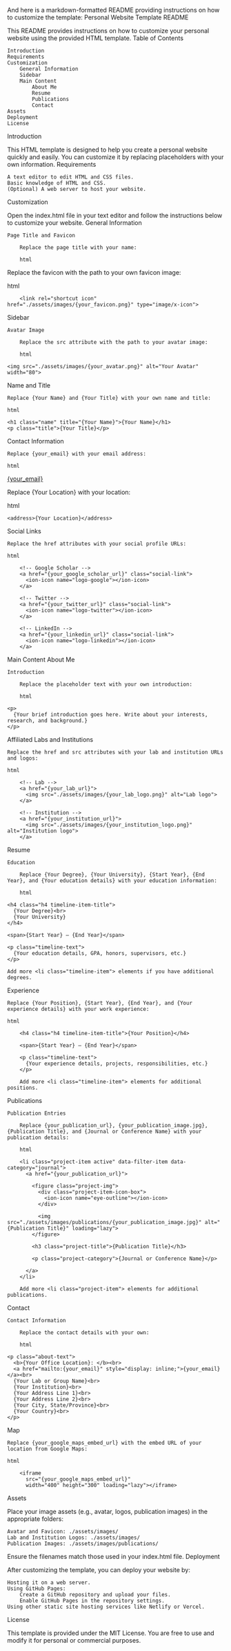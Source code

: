 And here is a markdown-formatted README providing instructions on how to customize the template:
Personal Website Template README

This README provides instructions on how to customize your personal website using the provided HTML template.
Table of Contents

    Introduction
    Requirements
    Customization
        General Information
        Sidebar
        Main Content
            About Me
            Resume
            Publications
            Contact
    Assets
    Deployment
    License

Introduction

This HTML template is designed to help you create a personal website quickly and easily. You can customize it by replacing placeholders with your own information.
Requirements

    A text editor to edit HTML and CSS files.
    Basic knowledge of HTML and CSS.
    (Optional) A web server to host your website.

Customization

Open the index.html file in your text editor and follow the instructions below to customize your website.
General Information

    Page Title and Favicon

        Replace the page title with your name:

        html

<title>{Your Name}</title>

Replace the favicon with the path to your own favicon image:

html

        <link rel="shortcut icon" href="./assets/images/{your_favicon.png}" type="image/x-icon">

Sidebar

    Avatar Image

        Replace the src attribute with the path to your avatar image:

        html

    <img src="./assets/images/{your_avatar.png}" alt="Your Avatar" width="80">

Name and Title

    Replace {Your Name} and {Your Title} with your own name and title:

    html

    <h1 class="name" title="{Your Name}">{Your Name}</h1>
    <p class="title">{Your Title}</p>

Contact Information

    Replace {your_email} with your email address:

    html

<a href="mailto:{your_email}" class="contact-link">{your_email}</a>

Replace {Your Location} with your location:

html

    <address>{Your Location}</address>

Social Links

    Replace the href attributes with your social profile URLs:

    html

        <!-- Google Scholar -->
        <a href="{your_google_scholar_url}" class="social-link">
          <ion-icon name="logo-google"></ion-icon>
        </a>

        <!-- Twitter -->
        <a href="{your_twitter_url}" class="social-link">
          <ion-icon name="logo-twitter"></ion-icon>
        </a>

        <!-- LinkedIn -->
        <a href="{your_linkedin_url}" class="social-link">
          <ion-icon name="logo-linkedin"></ion-icon>
        </a>

Main Content
About Me

    Introduction

        Replace the placeholder text with your own introduction:

        html

    <p>
      {Your brief introduction goes here. Write about your interests, research, and background.}
    </p>

Affiliated Labs and Institutions

    Replace the href and src attributes with your lab and institution URLs and logos:

    html

        <!-- Lab -->
        <a href="{your_lab_url}">
          <img src="./assets/images/{your_lab_logo.png}" alt="Lab logo">
        </a>

        <!-- Institution -->
        <a href="{your_institution_url}">
          <img src="./assets/images/{your_institution_logo.png}" alt="Institution logo">
        </a>

Resume

    Education

        Replace {Your Degree}, {Your University}, {Start Year}, {End Year}, and {Your education details} with your education information:

        html

    <h4 class="h4 timeline-item-title">
      {Your Degree}<br>
      {Your University}
    </h4>

    <span>{Start Year} — {End Year}</span>

    <p class="timeline-text">
      {Your education details, GPA, honors, supervisors, etc.}
    </p>

    Add more <li class="timeline-item"> elements if you have additional degrees.

Experience

    Replace {Your Position}, {Start Year}, {End Year}, and {Your experience details} with your work experience:

    html

        <h4 class="h4 timeline-item-title">{Your Position}</h4>

        <span>{Start Year} — {End Year}</span>

        <p class="timeline-text">
          {Your experience details, projects, responsibilities, etc.}
        </p>

        Add more <li class="timeline-item"> elements for additional positions.

Publications

    Publication Entries

        Replace {your_publication_url}, {your_publication_image.jpg}, {Publication Title}, and {Journal or Conference Name} with your publication details:

        html

        <li class="project-item active" data-filter-item data-category="journal">
          <a href="{your_publication_url}">

            <figure class="project-img">
              <div class="project-item-icon-box">
                <ion-icon name="eye-outline"></ion-icon>
              </div>

              <img src="./assets/images/publications/{your_publication_image.jpg}" alt="{Publication Title}" loading="lazy">
            </figure>

            <h3 class="project-title">{Publication Title}</h3>

            <p class="project-category">{Journal or Conference Name}</p>

          </a>
        </li>

        Add more <li class="project-item"> elements for additional publications.

Contact

    Contact Information

        Replace the contact details with your own:

        html

    <p class="about-text">
      <b>{Your Office Location}: </b><br>
      <a href="mailto:{your_email}" style="display: inline;">{your_email}</a><br>
      {Your Lab or Group Name}<br>
      {Your Institution}<br>
      {Your Address Line 1}<br>
      {Your Address Line 2}<br>
      {Your City, State/Province}<br>
      {Your Country}<br>
    </p>

Map

    Replace {your_google_maps_embed_url} with the embed URL of your location from Google Maps:

    html

        <iframe
          src="{your_google_maps_embed_url}"
          width="400" height="300" loading="lazy"></iframe>

Assets

Place your image assets (e.g., avatar, logos, publication images) in the appropriate folders:

    Avatar and Favicon: ./assets/images/
    Lab and Institution Logos: ./assets/images/
    Publication Images: ./assets/images/publications/

Ensure the filenames match those used in your index.html file.
Deployment

After customizing the template, you can deploy your website by:

    Hosting it on a web server.
    Using GitHub Pages:
        Create a GitHub repository and upload your files.
        Enable GitHub Pages in the repository settings.
    Using other static site hosting services like Netlify or Vercel.

License

This template is provided under the MIT License. You are free to use and modify it for personal or commercial purposes.
